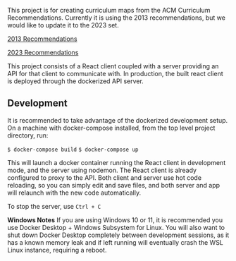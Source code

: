 This project is for creating curriculum maps from the ACM Curriculum Recommendations. Currently it is using the 2013 recommendations, but we would like to update it to the 2023 set.

[2013 Recommendations](https://www.acm.org/binaries/content/assets/education/cs2013_web_final.pdf)

[2023 Recommendations](https://csed.acm.org/)

This project consists of a React client coupled with a server providing an API for that client to communicate with. In production, the built react client is deployed through the dockerized API server.

## Development

It is recommended to take advantage of the dockerized development setup. On a machine with docker-compose installed, from the top level project directory, run:

`$ docker-compose build`
`$ docker-compose up`

This will launch a docker container running the React client in development mode, and the server using nodemon.  The React client is already configured to proxy to the API.  Both client and server use hot code reloading, so you can simply edit and save files, and both server and app will relaunch with the new code automatically.

To stop the server, use `Ctrl + C`

**Windows Notes** If you are using Windows 10 or 11, it is recommended you use Docker Desktop + Windows Subsystem for Linux. You will also want to shut down Docker Desktop completely between development sessions, as it has a known memory leak and if left running will eventually crash the WSL Linux instance, requiring a reboot.

